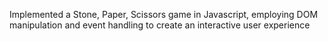 Implemented a Stone, Paper, Scissors game in Javascript, employing DOM manipulation and event handling to create an interactive user experience
